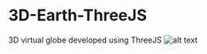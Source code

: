 # 3D-Earth-ThreeJS
3D virtual globe developed using ThreeJS
![alt text](https://github.com/sreekmtl/3D-Earth-ThreeJS/blob/main/preview/3d9.png)
